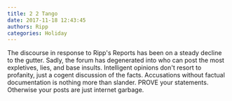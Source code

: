```yaml
---
title: 2 2 Tango
date: 2017-11-18 12:43:45
authors: Ripp
categories: Holiday
---
```


 The discourse in response to Ripp's Reports has been on a steady decline to the gutter.  Sadly, the forum has degenerated into who can post the most expletives, lies, and base insults.  Intelligent opinions don't resort to profanity, just a cogent discussion of the facts.  Accusations without factual documentation is nothing more than slander.  PROVE your statements.  Otherwise your posts are just internet garbage.
